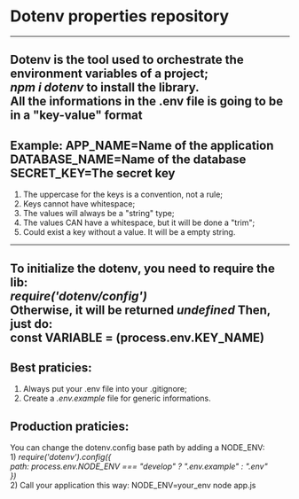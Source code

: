 # Dotenv properties repository
---
Dotenv is the tool used to orchestrate the environment variables of a project; <br>
<em>npm i dotenv</em> to install the library. <br>
All the informations in the .env file is going to be in a "key-value" format
---
Example:
APP_NAME=Name of the application <br>
DATABASE_NAME=Name of the database <br>
SECRET_KEY=The secret key
---
1) The uppercase for the keys is a convention, not a rule;
2) Keys cannot have whitespace;
3) The values will always be a "string" type;
4) The values CAN have a whitespace, but it will be done a "trim";
5) Could exist a key without a value. It will be a empty string.
---
To initialize the dotenv, you need to require the lib: <br>
<em>require('dotenv/config')</em> <br>
Otherwise, it will be returned <em>undefined</em>
Then, just do: <br>
const VARIABLE = (process.env.KEY_NAME)
---
## Best praticies:
1) Always put your .env file into your .gitignore;
2) Create a *.env.example* file for generic informations.

## Production praticies: ##
You can change the dotenv.config base path by adding a NODE_ENV: <br>
1) 
<em>require('dotenv').config({ <br>
    path: process.env.NODE_ENV === "develop" ? ".env.example" : ".env" <br>
}) <br>
</em>
2) Call your application this way: NODE_ENV=your_env node app.js
